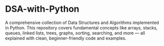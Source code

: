 # DSA-with-Python
A comprehensive collection of Data Structures and Algorithms implemented in Python. This repository covers fundamental concepts like arrays, stacks, queues, linked lists, trees, graphs, sorting, searching, and more — all explained with clean, beginner-friendly code and examples.

